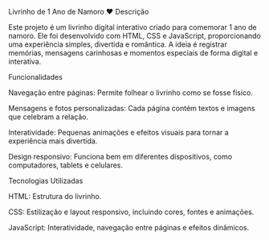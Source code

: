 Livrinho de 1 Ano de Namoro ❤️
Descrição

Este projeto é um livrinho digital interativo criado para comemorar 1 ano de namoro. Ele foi desenvolvido com HTML, CSS e JavaScript, proporcionando uma experiência simples, divertida e romântica. A ideia é registrar memórias, mensagens carinhosas e momentos especiais de forma digital e interativa.

Funcionalidades

Navegação entre páginas: Permite folhear o livrinho como se fosse físico.

Mensagens e fotos personalizadas: Cada página contém textos e imagens que celebram a relação.

Interatividade: Pequenas animações e efeitos visuais para tornar a experiência mais divertida.

Design responsivo: Funciona bem em diferentes dispositivos, como computadores, tablets e celulares.

Tecnologias Utilizadas

HTML: Estrutura do livrinho.

CSS: Estilização e layout responsivo, incluindo cores, fontes e animações.

JavaScript: Interatividade, navegação entre páginas e efeitos dinâmicos.
